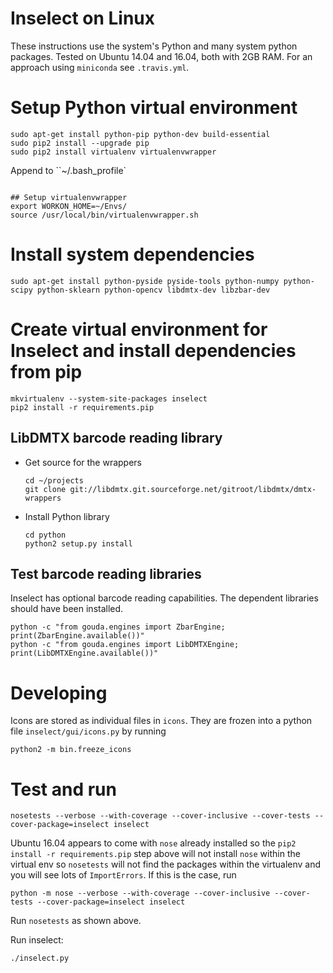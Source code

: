 # Inselect on Linux

These instructions use the system's Python and many system python packages.
Tested on Ubuntu 14.04 and 16.04, both with 2GB RAM.
For an approach using `miniconda` see `.travis.yml`.

# Setup Python virtual environment

```
sudo apt-get install python-pip python-dev build-essential
sudo pip2 install --upgrade pip
sudo pip2 install virtualenv virtualenvwrapper
```

Append to ``~/.bash_profile`


```

## Setup virtualenvwrapper
export WORKON_HOME=~/Envs/
source /usr/local/bin/virtualenvwrapper.sh
```


# Install system dependencies
```
sudo apt-get install python-pyside pyside-tools python-numpy python-scipy python-sklearn python-opencv libdmtx-dev libzbar-dev
```

# Create virtual environment for Inselect and install dependencies from pip

```
mkvirtualenv --system-site-packages inselect
pip2 install -r requirements.pip
```

## LibDMTX barcode reading library

* Get source for the wrappers

    ```
    cd ~/projects
    git clone git://libdmtx.git.sourceforge.net/gitroot/libdmtx/dmtx-wrappers
    ```

* Install Python library

    ```
    cd python
    python2 setup.py install
    ```

## Test barcode reading libraries

Inselect has optional barcode reading capabilities. The dependent libraries
should have been installed.

```
python -c "from gouda.engines import ZbarEngine; print(ZbarEngine.available())"
python -c "from gouda.engines import LibDMTXEngine; print(LibDMTXEngine.available())"
```

# Developing

Icons are stored as individual files in `icons`. They are frozen into
a python file `inselect/gui/icons.py` by running

```
python2 -m bin.freeze_icons
```

# Test and run

```
nosetests --verbose --with-coverage --cover-inclusive --cover-tests --cover-package=inselect inselect
```

Ubuntu 16.04 appears to come with `nose` already installed so the
`pip2 install -r requirements.pip` step above will not install `nose` within
the virtual env so `nosetests` will not find the packages within the
virtualenv and you will see lots of `ImportErrors`. If this is the case, run

```
python -m nose --verbose --with-coverage --cover-inclusive --cover-tests --cover-package=inselect inselect
```

Run `nosetests` as shown above.

Run inselect:

```
./inselect.py
```

